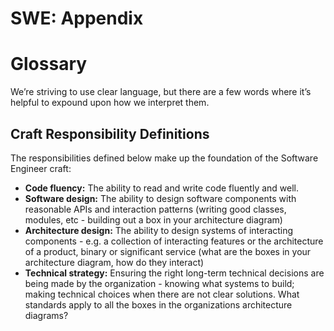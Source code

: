 SWE: Appendix
=============

Glossary
========

We’re striving to use clear language, but there are a few words where it’s helpful to expound upon how we interpret them.

Craft Responsibility Definitions
--------------------------------

The responsibilities defined below make up the foundation of the Software Engineer craft:

*   **Code fluency:** The ability to read and write code fluently and well.
*   **Software design:** The ability to design software components with reasonable APIs and interaction patterns (writing good classes, modules, etc - building out a box in your architecture diagram)
*   **Architecture design:** The ability to design systems of interacting components - e.g. a collection of interacting features or the architecture of a product, binary or significant service (what are the boxes in your architecture diagram, how do they interact)
*   **Technical strategy:** Ensuring the right long-term technical decisions are being made by the organization - knowing what systems to build; making technical choices when there are not clear solutions. What standards apply to all the boxes in the organizations architecture diagrams?